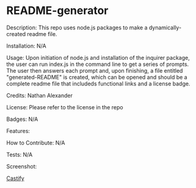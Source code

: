 # README-generator

Description:
This repo uses node.js packages to make a dynamically-created readme file.

Installation: N/A

Usage: Upon initiation of node.js and installation of the inquirer package, the user can run index.js in the command line to get a series of prompts. The user then answers each prompt and, upon finishing, a file entitled "generated-README" is created, which can be opened and should be a complete readme file that includeds functional links and a license badge.

Credits: Nathan Alexander

License: Please refer to the license in the repo

Badges: N/A

Features: 

How to Contribute: N/A

Tests: N/A

Screenshot:

[Castify](https://app.castify.com/view/15f54774-8c37-46d3-bc16-232c5313f51f)